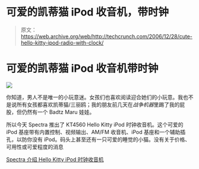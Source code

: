# 可爱的凯蒂猫 iPod 收音机，带时钟

> 原文：<https://web.archive.org/web/http://techcrunch.com/2006/12/28/cute-hello-kitty-ipod-radio-with-clock/>

# 可爱的凯蒂猫 iPod 收音机带时钟

![](img/6b5b844e0f6b8748836fb5353240cea3.png)

你知道，男人不是唯一的小玩意迷。女孩们也喜欢阅读迎合她们的小玩意。我也不是说所有女孩都喜欢凯蒂猫/三丽鸥；我的朋友前几天在*战争机器*里踢了我的屁股，但仍然有一个 Badtz Maru 娃娃。

所以今天 Spectra 推出了 KT4560 Hello Kitty iPod 时钟收音机。这个可爱的 iPod 基座带有内置控制、视频输出、AM/FM 收音机、iPod 基座和一个辅助插孔，以防你没有 iPod。码头上甚至还有一只可爱的睡觉的小猫。没有关于价格、可用性或可爱程度的消息

[Spectra 介绍 Hello Kitty iPod 时钟收音机](https://web.archive.org/web/20210303190133/http://www.electronista.com/articles/06/12/28/hello.kitty.ipod.radio/)